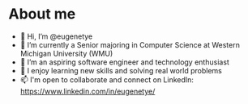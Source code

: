 # About me

- 👋 Hi, I’m @eugenetye
- 🌱 I’m currently a Senior majoring in Computer Science at Western Michigan University (WMU)
- 👀 I’m an aspiring software engineer and technology enthusiast
- 💞️ I enjoy learning new skills and solving real world problems
- 📫 I'm open to collaborate and connect on LinkedIn: https://www.linkedin.com/in/eugenetye/

<!---
eugenetye/eugenetye is a ✨ special ✨ repository because its `README.md` (this file) appears on your GitHub profile.
You can click the Preview link to take a look at your changes.
--->
